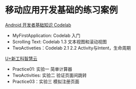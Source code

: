 # 移动应用开发基础的练习案例

[Android 开发者基础知识 Codelab](https://developer.android.com/courses/fundamentals-training/toc-v2?hl=zh-cn)

- MyFirstApplication: Codelab 入门
- Scrolling Text: Codelab 1.3 文本视图和滚动视图
- TwoActiveties：Codelab 2.1 2.2 Activity与Intent，生命周期

[U+新工科智慧云](https://www.eec-cn.com)

- Practice01: 实验一 简单计算器
- TwoActivities: 实验二 验证页面间跳转
- Practice03：实验三 模拟注册页面